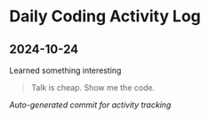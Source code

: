 # Daily Coding Activity Log

## 2024-10-24

Learned something interesting

> Talk is cheap. Show me the code.

*Auto-generated commit for activity tracking*
